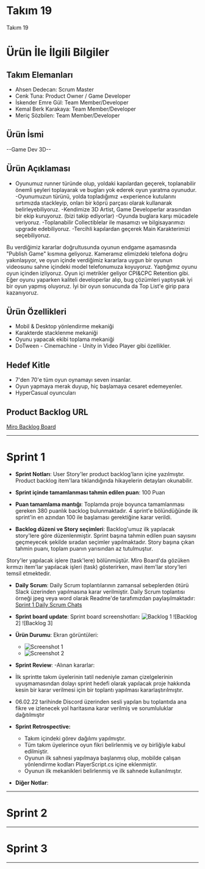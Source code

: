 # **Takım 19**

Takım 19

# Ürün İle İlgili Bilgiler

## Takım Elemanları

- Ahsen Dedecan: Scrum Master
- Cenk Tuna: Product Owner / Game Developer
- İskender Emre Gül: Team Member/Developer
- Kemal Berk Karakaya: Team Member/Developer
- Meriç Sözbilen: Team Member/Developer

## Ürün İsmi

--Game Dev 3D--

## Ürün Açıklaması

- Oyunumuz runner türünde olup, yoldaki kapılardan geçerek, toplanabilir önemli şeyleri toplayarak ve bugları yok ederek oyun yaratma oyunudur.
-Oyunumuzun türünü, yolda topladığımız +experience kutularını sırtımızda stackleyip, onları bir köprü parçası olarak kullanarak belirleyebiliyoruz.
-Kendimize 3D Artist, Game Developerlar arasından bir ekip kuruyoruz. (bizi takip ediyorlar)
-Oyunda buglara karşı mücadele veriyoruz.
-Toplanabilir Collectiblelar ile masamızı ve bilgisayarımızı upgrade edebiliyoruz.
-Tercihli kapılardan geçerek Main Karakterimizi seçebiliyoruz.

Bu verdiğimiz kararlar doğrultusunda oyunun endgame aşamasında "Publish Game" kısmına geliyoruz.
Kameramız elimizdeki telefona doğru yakınlaşıyor, ve oyun içinde verdiğimiz kararlara uygun bir oyunun videosunu sahne içindeki model telefonumuza koyuyoruz. 
Yaptığımız oyunu oyun içinden izliyoruz. Oyun içi metrikler geliyor CPI&CPC Retention gibi.
Eğer oyunu yaparken kaliteli developerlar alıp, bug çözümleri yaptıysak iyi bir oyun yapmış oluyoruz. İyi bir oyun sonucunda da Top List'e girip para kazanıyoruz.

## Ürün Özellikleri

- Mobil & Desktop yönlendirme mekaniği
- Karakterde stacklenme mekaniği
- Oyunu yapacak ekibi toplama mekaniği
- DoTween - Cinemachine - Unity in Video Player gibi özellikler.

## Hedef Kitle

- 7'den 70'e tüm oyun oynamayı seven insanlar.
- Oyun yapmaya merak duyup, hiç başlamaya cesaret edemeyenler.
- HyperCasual oyuncuları

## Product Backlog URL

[Miro Backlog Board](https://miro.com/app/board/uXjVO2yJuP4=/)

---

# Sprint 1

- **Sprint Notları**: User Story'ler product backlog'ların içine yazılmıştır. Product backlog item'lara tıklandığında hikayelerin detayları okunabilir.

- **Sprint içinde tamamlanması tahmin edilen puan**: 100 Puan

- **Puan tamamlama mantığı**: Toplamda proje boyunca tamamlanması gereken 380 puanlık backlog bulunmaktadır. 4 sprint'e bölündüğünde ilk sprint'in en azından 100 ile başlaması gerektiğine karar verildi.

- **Backlog düzeni ve Story seçimleri**: Backlog'umuz ilk yapılacak story'lere göre düzenlenmiştir. Sprint başına tahmin edilen puan sayısını geçmeyecek şekilde sıradan seçimler yapılmaktadır. Story başına çıkan tahmin puanı, toplam puanın yarısından az tutulmuştur. 

Story'ler yapılacak işlere (task'lere) bölünmüştür. Miro Board'da gözüken kırmızı item'lar yapılacak işleri (task) gösterirken, mavi item'lar story'leri temsil etmektedir.

- **Daily Scrum**: Daily Scrum toplantılarının zamansal sebeplerden ötürü Slack üzerinden yapılmasına karar verilmiştir. Daily Scrum toplantısı örneği jpeg veya word olarak Readme'de tarafımızdan paylaşılmaktadır: [Sprint 1 Daily Scrum Chats](https://github.com/OyunveUygulamaAkademisi/BootcampScrumTemplate/blob/main/ProjectManagement/Sprint1Documents/DailyScrumMeetingNotesSprint1.docx?raw=true)

- **Sprint board update**: Sprint board screenshotları: 
![Backlog 1](https://github.com/lasgow/19/blob/main/urun-gorselleri/miro-table-1st.png) 
![Backlog 2]
![Backlog 3]

- **Ürün Durumu**: Ekran görüntüleri:
  - ![Screenshot 1](https://github.com/lasgow/19/blob/main/urun-gorselleri/urundurumu1.png)
  - ![Screenshot 2](https://github.com/lasgow/19/blob/8199d2f545b2fbabd0200c5abbdefeee83687087/urun-gorselleri/urun-durumu2.png)

- **Sprint Review**: 
-Alınan kararlar: 
- İlk sprintte takım üyelerinin tatil nedeniyle zaman çizelgelerinin uyuşmamasından dolayı sprint hedefi olarak yapılacak proje hakkında kesin bir karar verilmesi için bir toplantı yapılması kararlaştırılmıştır.
- 06.02.22 tarihinde Discord üzerinden sesli yapılan bu toplantıda ana fikre ve izlenecek yol haritasına karar verilmiş ve sorumluluklar dağıtılmıştır
- **Sprint Retrospective:**
  - Takım içindeki görev dağılımı yapılmıştır.
  - Tüm takım üyelerince oyun fikri belirlenmiş ve oy birliğiyle kabul edilmiştir.
  - Oyunun ilk sahnesi yapılmaya başlanmış olup, mobilde çalışan yönlendirme kodları PlayerScript.cs içine eklenmiştir.
  - Oyunun ilk mekanikleri belirlenmiş ve ilk sahnede kullanılmıştır.
- **Diğer Notlar**:

---

# Sprint 2


---

# Sprint 3

---

